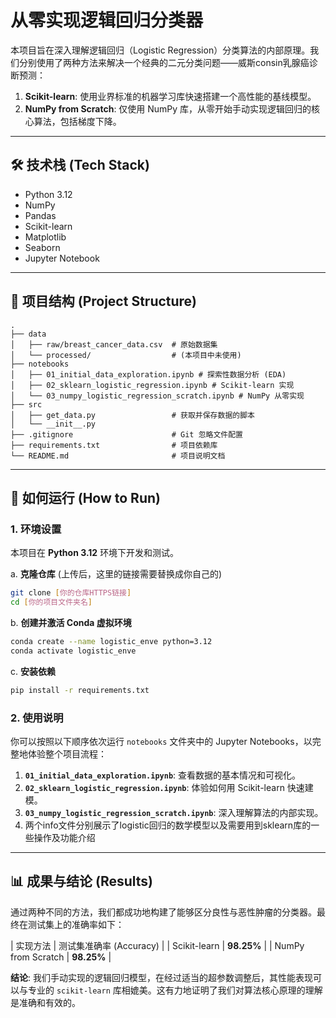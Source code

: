 # 从零实现逻辑回归分类器

本项目旨在深入理解逻辑回归（Logistic Regression）分类算法的内部原理。我们分别使用了两种方法来解决一个经典的二元分类问题——威斯consin乳腺癌诊断预测：
1.  **Scikit-learn**: 使用业界标准的机器学习库快速搭建一个高性能的基线模型。
2.  **NumPy from Scratch**: 仅使用 NumPy 库，从零开始手动实现逻辑回归的核心算法，包括梯度下降。

---

## 🛠️ 技术栈 (Tech Stack)

* Python 3.12
* NumPy
* Pandas
* Scikit-learn
* Matplotlib
* Seaborn
* Jupyter Notebook

---

## 📂 项目结构 (Project Structure)

```
.
├── data
│   ├── raw/breast_cancer_data.csv  # 原始数据集
│   └── processed/                  # (本项目中未使用)
├── notebooks
│   ├── 01_initial_data_exploration.ipynb # 探索性数据分析 (EDA)
│   ├── 02_sklearn_logistic_regression.ipynb # Scikit-learn 实现
│   └── 03_numpy_logistic_regression_scratch.ipynb # NumPy 从零实现
├── src
│   ├── get_data.py                 # 获取并保存数据的脚本
│   └── __init__.py
├── .gitignore                      # Git 忽略文件配置
├── requirements.txt                # 项目依赖库
└── README.md                       # 项目说明文档
```

---

## 🚀 如何运行 (How to Run)

### 1. 环境设置

本项目在 **Python 3.12** 环境下开发和测试。

a. **克隆仓库** (上传后，这里的链接需要替换成你自己的)
   ```bash
   git clone [你的仓库HTTPS链接]
   cd [你的项目文件夹名]
   ```

b. **创建并激活 Conda 虚拟环境**
   ```bash
   conda create --name logistic_enve python=3.12
   conda activate logistic_enve
   ```

c. **安装依赖**
   ```bash
   pip install -r requirements.txt
   ```

### 2. 使用说明

你可以按照以下顺序依次运行 `notebooks` 文件夹中的 Jupyter Notebooks，以完整地体验整个项目流程：
1.  **`01_initial_data_exploration.ipynb`**: 查看数据的基本情况和可视化。
2.  **`02_sklearn_logistic_regression.ipynb`**: 体验如何用 Scikit-learn 快速建模。
3.  **`03_numpy_logistic_regression_scratch.ipynb`**: 深入理解算法的内部实现。
4. 两个info文件分别展示了logistic回归的数学模型以及需要用到sklearn库的一些操作及功能介绍
---

## 📊 成果与结论 (Results)

通过两种不同的方法，我们都成功地构建了能够区分良性与恶性肿瘤的分类器。最终在测试集上的准确率如下：

| 实现方法 | 测试集准确率 (Accuracy) |
| Scikit-learn | **98.25%** |
| NumPy from Scratch | **98.25%** |

**结论**: 我们手动实现的逻辑回归模型，在经过适当的超参数调整后，其性能表现可以与专业的 `scikit-learn` 库相媲美。这有力地证明了我们对算法核心原理的理解是准确和有效的。
